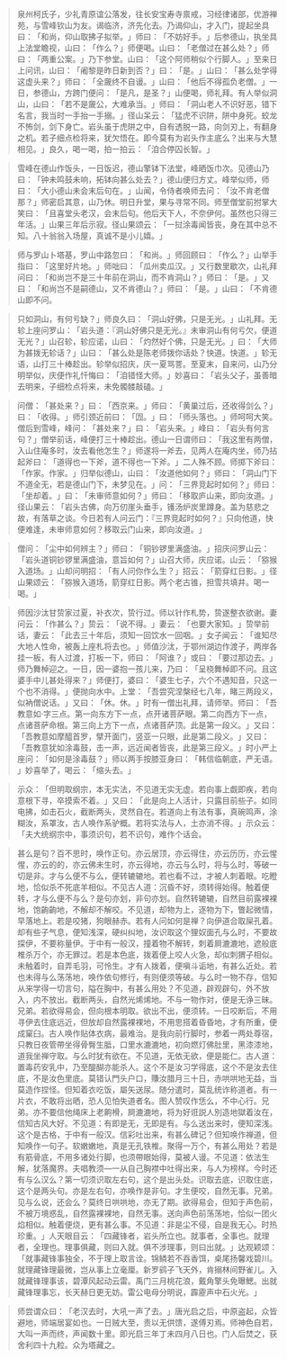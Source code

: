 > 泉州柯氏子，少礼青原谊公落发，往长安宝寿寺禀戒，习经律诸部，优游禅苑，与雪峰钦山为友。谒临济，济先化去。乃谒仰山，才入门，提起坐具曰：​「和尚，仰山取拂子拟举。​」师曰：​「不妨好手。​」后参德山，执坐具上法堂瞻视，山曰：​「作么？​」师便喝。山曰：​「老僧过在甚么处？​」师曰：​「两重公案。​」乃下参堂。山曰：​「这个阿师稍似个行脚人。​」至来日上问讯，山曰：​「阇黎是昨日新到否？​」曰：​「是。​」山曰：​「甚么处学得这虚头来？​」师曰：​「全奯终不自谩。​」山曰：​「他后不得孤负老僧。​」一日，参德山，方跨门便问：​「是凡，是圣？​」山便喝，师礼拜。有人举似洞山，山曰：​「若不是奯公，大难承当。​」师曰：​「洞山老人不识好恶，错下名言，我当时一手抬一手搦。​」径山呆云：​「猛虎不识阱，阱中身死。蛟龙不怖剑，剑下身亡。岩头虽于虎阱之中，自有透脱一路，向剑刃上，有翻身之机。若子细点检将来，犹欠悟在。即今莫有为岩头作主底么？出来与大慧相见。​」良久，喝一喝，拍一拍云：​「洎合停囚长智。​」

> 雪峰在德山作饭头，一日饭迟，德山擎钵下法堂，峰晒饭巾次。见德山乃曰：​「钟未鸣鼓未响，拓钵向甚么处去？​」德山便归方丈。峰举似师，师曰：​「大小德山未会末后句在。​」山闻，令侍者唤师去问：​「汝不肯老僧那？​」师密启其意，山乃休。明日升堂，果与寻常不同。师至僧堂前拊掌大笑曰：​「且喜堂头老汉，会末后句。他后天下人，不奈伊何。虽然也只得三年活。​」山果三年后示寂。径山果颂云：​「一挝涂毒闻皆丧，身在其中总不知。八十翁翁入场屋，真诚不是小儿嬉。​」

> 师与罗山卜塔基，罗山中路忽曰：​「和尚。​」师回顾曰：​「作么？​」山举手指曰：​「这里好片地。​」师咄曰：​「瓜州卖瓜汉。​」又行数里歇次，山礼拜问曰：​「和尚岂不是三十年前在洞山，而不肯洞山？​」师曰：​「是。​」又曰：​「和尚岂不是嗣德山，又不肯德山？​」师曰：​「是。​」山曰：​「不肯德山即不问。

> 只如洞山，有何亏缺？​」师良久曰：​「洞山好佛，只是无光。​」山礼拜。无轸上座问罗山：​「岩头道：『洞山好佛只是无光。』未审洞山有何亏欠，便道无光？​」山召轸，轸应诺，山曰：​「灼然好个佛，只是无光。​」曰：​「大师为甚拨无轸话？​」山曰：​「甚么处是陈老师拨你话处？快道。快道。​」轸无语，山打三十棒趁出。轸举似招庆，庆一夏骂詈。至夏末，自来问，山乃分明举似，庆便作礼忏悔曰：​「洎错怪大师。​」妙喜曰：​「岩头父子，虽善暗去明来，子细检点将来，未免髑髅敲磕。​」

> 问僧：​「甚处来？​」曰：​「西京来。​」师曰：​「黄巢过后，还收得剑么？​」曰：​「收得。​」师引颈近前曰：​「㘞。​」曰：​「师头落也。​」师呵呵大笑。僧后到雪峰，峰问：​「甚处来？​」曰：​「岩头来。​」峰曰：​「岩头有何言句？​」僧举前话，峰便打三十棒趁出。德山一日谓师曰：​「我这里有两僧，入山住庵多时，汝去看他怎生？​」师遂将一斧去，见两人在庵内坐，师乃拈起斧曰：​「道得也一下斧，道不得也一下斧。​」二人殊不顾。师掷下斧曰：​「作家。作家。​」归举似德山，山曰：​「汝道他如何？​」师曰：​「洞山门下不道全无，若是德山门下，未梦见在。​」问：​「三界竞起时如何？​」师曰：​「坐却着。​」曰：​「未审师意如何？​」师曰：​「移取庐山来，即向汝道。​」径山果云：​「岩头古佛，向万仞崖头垂手，镬汤炉炭里蹲身。盖为慈悲之故，有落草之谈。今日若有人问云门：『三界竞起时如何？』只向他道，快便难逢，未审师意如何？移取云门山来，即向汝道。​」

> 僧问：​「尘中如何辨主？​」师曰：​「铜钞锣里满盛油。​」招庆问罗山云：​「岩头道铜钞锣里满盛油，意旨如何？​」山召大师，庆应诺。山云：​「猕猴入道场。​」山却问明招：​「有人问你作么生？​」招云：​「箭穿红日影。​」径山果颂云：​「猕猴入道场，箭穿红日影。两个老古锥，担雪共填井。喝一喝。​」

> 师因沙汰甘贽家过夏，补衣次，贽行过。师以针作札势，贽遂整衣欲谢。妻问云：​「作甚么？​」贽云：​「说不得。​」妻云：​「也要大家知。​」贽举前话，妻云：​「此去三十年后，须知一回饮水一回咽。​」女子闻云：​「谁知尽大地人性命，被轰上座札将去也。​」师值沙汰，于鄂州湖边作渡子，两岸各挂一板，有人过渡，打板一下，师曰：​「阿谁？​」或曰：​「要过那边去。​」师乃舞棹迎之。一日，因一婆抱一孩儿来，乃曰：​「呈桡舞棹即不问。且这婆手中儿甚处得来？​」师便打，婆曰：​「婆生七子，六个不遇知音，只这一个也不消得。​」便抛向水中。上堂：​「吾尝究涅槃经七八年，睹三两段义，似衲僧说话。​」又曰：​「休。休。​」时有一僧出礼拜，请师举。师曰：​「吾教意如·字三点。第一向东方下一点，点开诸菩萨眼。第二向西方下一点，点诸菩萨命根。第三向上方下一点，点诸菩萨顶。此是第一段义。​」又曰：​「吾教意如摩醯首罗，擘开面门，竖亚一只眼，此是第二段义。​」又曰：​「吾教意犹如涂毒鼓，击一声，远近闻者皆丧，此是第三段义。​」时小严上座问：​「如何是涂毒鼓？​」师以两手按膝亚身曰：​「韩信临朝底，严无语。​」妙喜举了，喝云：​「缩头去。​」

> 示众：​「但明取纲宗，本无实法，不见道无实无虚。若向事上觑即疾，若向意根下寻，卒摸索不着。​」又曰：​「此是向上人活计，只露目前些子。如同电拂，如击石火，截断两头，灵然自在。若道向上有法有事，真碗鸣声，涂糊汝，系罩汝，古人唤作系驴概。若将实法与人，土亦消不得。​」示众云：​「夫大统纲宗中，事须识句，若不识句，难作个话会。

> 甚么是句？百不思时，唤作正句。亦云居顶，亦云得住，亦云历历，亦云惺惺，亦云的的，亦云佛未生时，亦云得地，亦云与么时，将与么时，等破一切是非。才与么便不与么，便转辘辘地。若也看不过，才被人刺着眼。吃瞪地，恰似杀不死底羊相似。不见古人道：沉昏不好，须转得始得。触着便转，才与么便不与么？是句亦划，非句亦划。自然转辘辘，自然目前露裸裸地，饱齣齣地，不解却不解咬。不见道，却物为上，逐物为下，瞥起微情，早落地上。若是咬猪，狗眼赫赤。若有人问如何是禅？向伊道合取屎孔着。却有些子气息，便知浅深，硬纠纠地，汝识取这个狸奴面孔与么时，不要故探伊，不要称量伊。于中有一般汉，撞着物不解转，刺着屙漉漉地，遮般底椎杀万个，亦无罪过。若是本色底，拨着便上咬人火急，却似刺猬子相似。未触着时，自弄毛羽，可怜生。才有人拨着，便嗔斗诟地，有甚么近处。若也未得与么荡荡地，唤作依句修行，有则便须等破。与么时一物不存，信知从来学得一切言句，隘在胸中，有甚么用处？不见道，辟观辟句，外不放入，内不放出。截断两头，自然光烯烯地。不与一物作对，便是无诤三昧。兄弟。若欲得易会，但向根本明取。欲出不出，便须转。一日咬断后，不用寻伊去住底远近，但放却自然露裸裸地，不用思搭着昏昏地，才有所重，便成窠臼。古人唤作贴体衣病，最难治。是我向前行脚时，参着一两处尊宿，只教日夜管帶坐得骨臀生胝，口里水漉漉地，初向燃灯佛肚里，黑漆漆地，道我坐禅守取。与么时犹有欲在。不见道，无依无欲，便是能仁。古人道：置毒药安乳中，乃至醍醐亦能杀人。这个不是汝习学得底，这个不是汝去住底，不是汝色里底。莫错认門头户口，賺汝腊月三十日，赤哄哄地无益，当莫造作捏怪。但知着衣吃饭，屬矢送尿。随分遣时，莫乱统诈称道者。有一片衣，不敢将出晒，恐人见怕失道者名。图人赞叹作恁么，不中心行。兄弟。亦不要信他绳床上老齁榾，屙漉漉地，将为好诳説人別造地獄着汝在，信知古风大好。不见道：有即是无，无即是有。与么送出来时，便知深浅。这个是古格，于中有一般汉。信彩吐出来，有甚么碑记？但知唤作禅道，但知唤作一句子。软嫩嫩地，真是无孔铁椎。聚得一万个，有甚么用处？若是有筋骨底，不用多诸处行脚，也须帶眼始得，莫被人谩。不见道：依法生解，犹落魔界。夫唱教须—一从自己胸襟中吐得出来，与人为榜样。今时还有与么汉么？第一切须识取左右句，这个是出头处。识取去底，识取住底，这个是两头句。亦是左右句，亦唤作是非句。才生便咬，自然无事。兄弟。见与么说，还会么？莫终日哄哄地，亦无了期。欲得易会，但知于声色前，不被万境惑乱，自然露裸裸地，自然无事。送向声色前荡荡地，恰似一团火焰相似。触着便烧，更有甚么事。不见道：非是尘不侵，自是我无心。时热珍重。​」人天眼目云：​「四藏锋者，岩头所立也。就事者，全事也。就理者，全理也。理事俱藏，则曰入就。俱不涉理事，则曰出就。​」达观颖颂：​「就事藏锋事独全，不于理上取言诠。锦鳞若不吞香饵，桌尾扬馨戏碧川。就理藏锋理最微，岂从事上立毫厘。新罗鹞子飞天外，肯搦林间野雀儿。入就藏锋理事该，碧潭风起动云雷。禹门三月桃花浪，戴角擎头免曝鰓。出就藏锋理事忘，长天赫日更无妨。雷公电母分明说，霹靂声中石火光。​」

> 师尝谓众曰：​「老汉去时，大吼一声了去。​」唐光启之后，中原盗起，众皆避地，师端居宴如也。一日贼大至，责以无供馈，遂傅刃焉。师神色自若，大叫一声而终，声闻数十里。即光启三年丁未四月八日也。门人后焚之，获舍利四十九粒。众为塔藏之。


